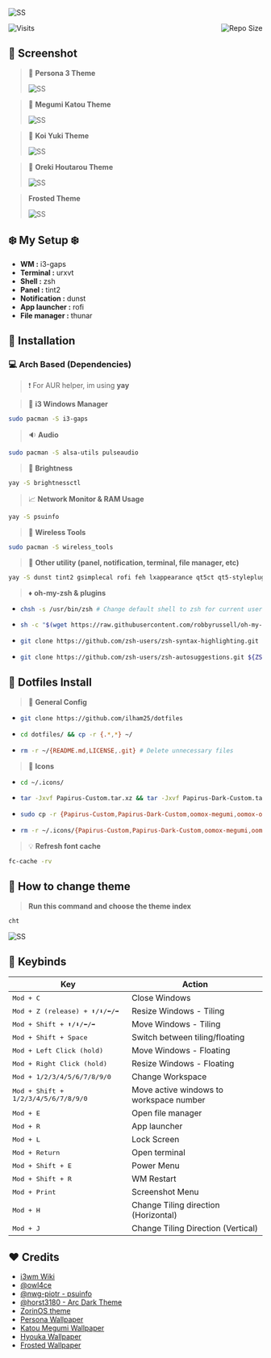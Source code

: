 ![SS](/Other/df.png)

<img alt="Visits" src="https://badges.pufler.dev/visits/ilham25/dotfiles?style=flat-square&label=&color=success&logo=GitHub&logoColor=white&labelColor=373e4d"/>
<img alt="Repo Size" align="right" src="https://github-size-badge.herokuapp.com/ilham25/dotfiles.svg"/>

## :art: Screenshot

> :link: **Persona 3 Theme**
>
> ![SS](/Other/p3theme.png)

> :link: **Megumi Katou Theme**
>
> ![SS](/Other/megumi-theme.png)

> :link: **Koi Yuki Theme**
>
> ![SS](/Other/koiyuki-theme.png)

> :link: **Oreki Houtarou Theme**
>
> ![SS](/Other/oreki-theme.png)

> **Frosted Theme**
>
> ![SS](/Other/frost-theme.png)

<!--
> **Katou Megumi Theme**
>
> ![SS](/Other/screen2.png)

> **Koi Yuki Theme**
>
> ![SS](/Other/screen3.png) -->

## :snowflake: My Setup :snowflake:

- **WM :** i3-gaps
- **Terminal :** urxvt
- **Shell :** zsh
- **Panel :** tint2
- **Notification :** dunst
- **App launcher :** rofi
- **File manager :** thunar

## :wrench: Installation

### :computer: **Arch Based (Dependencies)**

> :exclamation: For AUR helper, im using **yay**

> :page_with_curl: **i3 Windows Manager**

```bash
sudo pacman -S i3-gaps
```

> :sound: **Audio**

```bash
sudo pacman -S alsa-utils pulseaudio
```

> :high_brightness: **Brightness**

```bash
yay -S brightnessctl
```

> :chart_with_upwards_trend: **Network Monitor & RAM Usage**

```bash
yay -S psuinfo
```

> :signal_strength: **Wireless Tools**

```bash
sudo pacman -S wireless_tools
```

> :hammer: **Other utility (panel, notification, terminal, file manager, etc)**

```bash
yay -S dunst tint2 gsimplecal rofi feh lxappearance qt5ct qt5-styleplugins lxsession xautolock rxvt-unicode-patched xclip scrot thunar thunar-archive-plugin thunar-media-tags-plugin thunar-volman tumbler w3m geany nano vim viewnior pavucontrol parcellite neofetch htop picom gtk2-perl zsh zsh-completions imagemagick playerctl networkmanager-dmenu
```

> :diamonds: **oh-my-zsh & plugins**

- ```bash
  chsh -s /usr/bin/zsh # Change default shell to zsh for current user
  ```

- ```bash
  sh -c "$(wget https://raw.githubusercontent.com/robbyrussell/oh-my-zsh/master/tools/install.sh -O -)"
  ```

- ```bash
  git clone https://github.com/zsh-users/zsh-syntax-highlighting.git ${ZSH_CUSTOM:-~/.oh-my-zsh/custom}/plugins/zsh-syntax-highlighting
  ```

- ```bash
  git clone https://github.com/zsh-users/zsh-autosuggestions.git ${ZSH_CUSTOM:-~/.oh-my-zsh/custom}/plugins/zsh-autosuggestions
  ```

## :wrench: Dotfiles Install

> :file_folder: **General Config**

- ```bash
  git clone https://github.com/ilham25/dotfiles
  ```

- ```bash
  cd dotfiles/ && cp -r {.*,*} ~/
  ```

- ```bash
  rm -r ~/{README.md,LICENSE,.git} # Delete unnecessary files
  ```

> :nut_and_bolt: **Icons**

- ```bash
  cd ~/.icons/
  ```
- ```bash
  tar -Jxvf Papirus-Custom.tar.xz && tar -Jxvf Papirus-Dark-Custom.tar.xz && tar -Jxvf oomox-megumi.tar.xz && tar -Jxvf oomox-oreki.tar.xz && tar -Jxvf oomox-frosted.tar.xz
  ```

- ```bash
  sudo cp -r {Papirus-Custom,Papirus-Dark-Custom,oomox-megumi,oomox-oreki,oomox-frosted} /usr/share/icons/
  ```

- ```bash
  rm -r ~/.icons/{Papirus-Custom,Papirus-Dark-Custom,oomox-megumi,oomox-oreki,oomox-frosted,*.tar.xz} # Delete unnecessary files
  ```

> :bulb: **Refresh font cache**

```bash
fc-cache -rv
```

## :clap: How to change theme

> **Run this command and choose the theme index**

```bash
cht
```

![SS](/Other/cht.png)

## :black_square_button: Keybinds

| Key                                                                         | Action                                  |
| --------------------------------------------------------------------------- | --------------------------------------- |
| <kbd>Mod + C                                                                | Close Windows                           |
| <kbd>Mod + Z (release) + :arrow_up:/:arrow_down:/:arrow_left:/:arrow_right: | Resize Windows - Tiling                 |
| <kbd>Mod + Shift + :arrow_up:/:arrow_down:/:arrow_left:/:arrow_right:       | Move Windows - Tiling                   |
| <kbd>Mod + Shift + Space                                                    | Switch between tiling/floating          |
| <kbd>Mod + Left Click (hold)                                                | Move Windows - Floating                 |
| <kbd>Mod + Right Click (hold)                                               | Resize Windows - Floating               |
| <kbd>Mod + 1/2/3/4/5/6/7/8/9/0                                              | Change Workspace                        |
| <kbd>Mod + Shift + 1/2/3/4/5/6/7/8/9/0                                      | Move active windows to workspace number |
| <kbd>Mod + E                                                                | Open file manager                       |
| <kbd>Mod + R                                                                | App launcher                            |
| <kbd>Mod + L                                                                | Lock Screen                             |
| <kbd>Mod + Return                                                           | Open terminal                           |
| <kbd>Mod + Shift + E                                                        | Power Menu                              |
| <kbd>Mod + Shift + R                                                        | WM Restart                              |
| <kbd>Mod + Print                                                            | Screenshot Menu                         |
| <kbd>Mod + H                                                                | Change Tiling direction (Horizontal)    |
| <kbd>Mod + J                                                                | Change Tiling Direction (Vertical)      |

## :heart: Credits

- [i3wm Wiki](https://i3wm.org/docs/userguide.html)
- [@owl4ce](https://github.com/owl4ce/)
- [@nwg-piotr - psuinfo](https://github.com/nwg-piotr)
- [@horst3180 - Arc Dark Theme](https://github.com/horst3180/arc-theme)
- [ZorinOS theme](https://github.com/ZorinOS/zorin-desktop-themes)
- [Persona Wallpaper](https://wall.alphacoders.com/big.php?i=756850)
- [Katou Megumi Wallpaper](https://wall.alphacoders.com/big.php?i=908221)
- [Hyouka Wallpaper](https://wall.alphacoders.com/big.php?i=994176)
- [Frosted Wallpaper](https://wallpaperaccess.com/minimalist-mountain)
